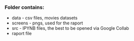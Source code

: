### Folder contains:

- data - csv files, movies datasets
- screens - pngs, used for the raport
- src - IPYNB files, the best to be opened via Google Collab
- raport file
